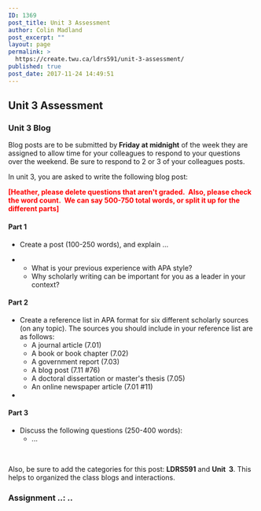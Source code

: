 ```yaml
---
ID: 1369
post_title: Unit 3 Assessment
author: Colin Madland
post_excerpt: ""
layout: page
permalink: >
  https://create.twu.ca/ldrs591/unit-3-assessment/
published: true
post_date: 2017-11-24 14:49:51
---
```

<h2>Unit 3 Assessment</h2>
<h3>Unit 3 Blog</h3>
Blog posts are to be submitted by<strong> Friday at midnight</strong> of the week they are assigned to allow time for your colleagues to respond to your questions over the weekend. Be sure to respond to 2 or 3 of your colleagues posts.

In unit 3, you are asked to write the following blog post:

<strong><span style="color: #ff0000">[Heather, please delete questions that aren't graded.  Also, please check the word count.  We can say 500-750 total words, or split it up for the different parts]</span></strong>
<h4>Part 1</h4>
<ul>
 	<li>Create a post (100-250 words), and explain ...</li>
</ul>
<ul>
 	<li>
<ul>
 	<li>What is your previous experience with APA style?</li>
 	<li>Why scholarly writing can be important for you as a leader in your context?</li>
</ul>
</li>
</ul>
<h4>Part 2</h4>
<ul>
 	<li>Create a reference list in APA format for six different scholarly sources (on any topic). The sources you should include in your reference list are as follows:
<ul>
 	<li>A journal article (7.01)</li>
 	<li>A book or book chapter (7.02)</li>
 	<li>A government report (7.03)</li>
 	<li>A blog post (7.11 #76)</li>
 	<li>A doctoral dissertation or master's thesis (7.05)</li>
 	<li>An online newspaper article (7.01 #11)</li>
</ul>
</li>
 	<li></li>
</ul>
<h4>Part 3</h4>
<ul>
 	<li>Discuss the following questions (250-400 words):
<ul>
 	<li>...</li>
</ul>
</li>
</ul>
&nbsp;

Also, be sure to add the categories for this post: <strong>LDRS591</strong> and <strong>Unit  3</strong>. This helps to organized the class blogs and interactions.
<h3></h3>
<h3>Assignment ..: ..</h3>
&nbsp;

&nbsp;

&nbsp;